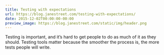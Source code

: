 ```yaml
---
title: Testing with expectations
url: https://blog.janestreet.com/testing-with-expectations/
date: 2015-12-02T00:00:00-00:00
preview_image: https://blog.janestreet.com/static/img/header.png
---
```


<p>Testing is important, and it’s hard to get people to do as much of it as they
should. Testing tools matter because the smoother the process is, the more tests
people will write.</p>
